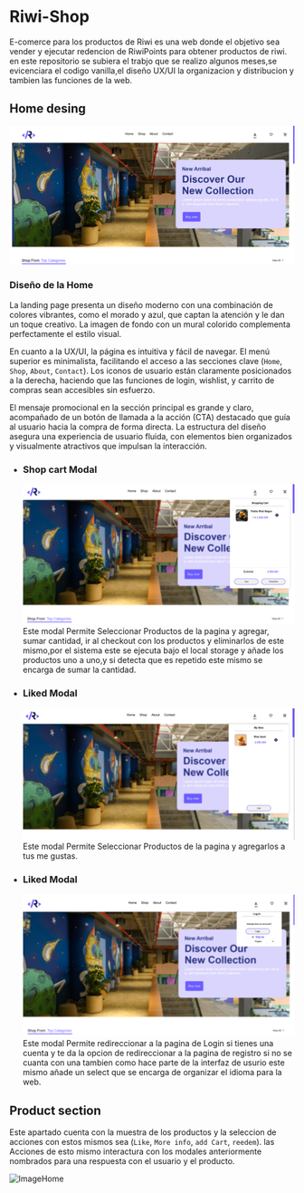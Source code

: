 # Riwi-Shop

E-comerce para los productos de Riwi es una web donde el objetivo sea vender y ejecutar redencion de RiwiPoints para obtener productos de riwi.
en este repositorio se subiera el trabjo que se realizo algunos meses,se evicenciara el codigo vanilla,el diseño UX/UI la organizacion y distribucion y tambien las funciones de la web.

## Home desing
![ImageHome](View/cap1.png)

### Diseño de la Home
La landing page presenta un diseño moderno con una combinación de colores vibrantes, como el morado y azul, que captan la atención y le dan un toque creativo. La imagen de fondo con un mural colorido complementa perfectamente el estilo visual.

En cuanto a la UX/UI, la página es intuitiva y fácil de navegar. El menú superior es minimalista, facilitando el acceso a las secciones clave (`Home`, `Shop`, `About`, `Contact`). Los iconos de usuario están claramente posicionados a la derecha, haciendo que las funciones de login, wishlist, y carrito de compras sean accesibles sin esfuerzo.

El mensaje promocional en la sección principal es grande y claro, acompañado de un botón de llamada a la acción (CTA) destacado que guía al usuario hacia la compra de forma directa. La estructura del diseño asegura una experiencia de usuario fluida, con elementos bien organizados y visualmente atractivos que impulsan la interacción.

- ### Shop cart Modal
    ![ImageHome](View/carModal.png)
    Este modal Permite Seleccionar Productos de la pagina y agregar, sumar cantidad, ir al checkout con los productos y eliminarlos de este mismo,por el sistema este se ejecuta bajo el local storage
  y añade los productos uno a uno,y si detecta que es repetido este mismo se encarga de sumar la cantidad.

 - ### Liked Modal
      ![ImageHome](View/likeModal.png)
       Este modal Permite Seleccionar Productos de la pagina y agregarlos a tus me gustas.

 - ### Liked Modal
      ![ImageHome](View/modalLogin.png)
       Este modal Permite redireccionar a la pagina de Login si tienes una cuenta y te da la opcion de redireccionar a la pagina de registro si no se cuanta con una
       tambien como hace parte de la interfaz de usurio este mismo añade un select que se encarga de organizar el idioma para la web.

## Product section
Este apartado cuenta con la muestra de los productos y la seleccion de acciones con estos mismos sea (`Like`, `More info`, `add Cart`, `reedem`).
las Acciones de esto mismo interactura con los modales anteriormente nombrados para una respuesta con el usuario y el producto.

![ImageHome](View/gifViwe.gif)

